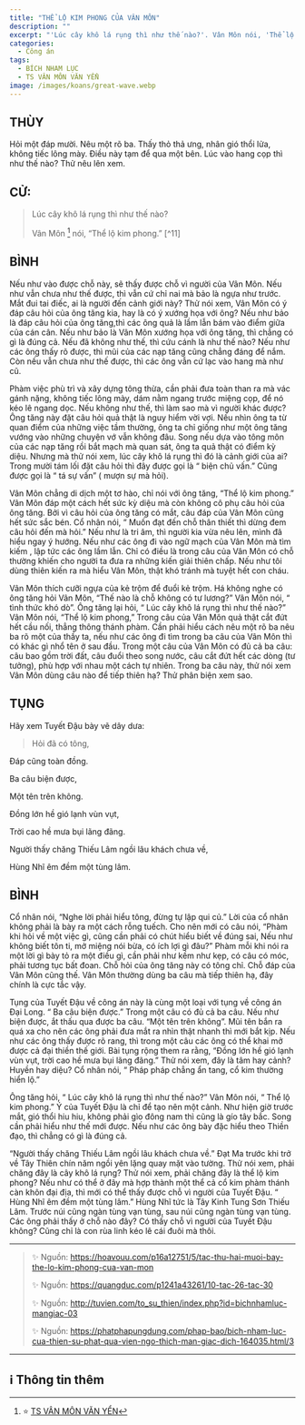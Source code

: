 ```yaml
---
title: "THỂ LỘ KIM PHONG CỦA VÂN MÔN"
description: ""
excerpt: "'Lúc cây khô lá rụng thì như thế nào?'. Vân Môn nói, 'Thể lộ kim phong'"
categories:
  - Công án
tags:
  - BÍCH NHAM LỤC
  - TS VÂN MÔN VĂN YỂN
image: /images/koans/great-wave.webp
---
```


## THÙY

Hỏi một đáp mười. Nêu một rõ ba. Thấy thỏ thả ưng, nhân gió thổi lửa, không tiếc lông mày. Điều này tạm để qua một bên. Lúc vào hang cọp thì như thế nào? Thử nêu lên xem.

## CỬ:

> Lúc cây khô lá rụng thì như thế nào?
>
> Vân Môn [^1] nói, “Thể lộ kim phong.” [^11]

## BÌNH

Nếu như vào được chỗ này, sẽ thấy được chỗ vì người của Vân Môn. Nếu như vẫn chưa như thế được, thì vẫn cứ chỉ nai mà bảo là ngựa như trước. Mắt đui tai điếc, ai là người đến cảnh giới này? Thử nói xem, Vân Môn có ý đáp câu hỏi của ông tăng kia, hay là có ý xướng họa với ông? Nếu như bảo là đáp câu hỏi của ông tăng,thì các ông quả là lầm lẫn bám vào điểm giữa của cán cân. Nếu như bảo là Vân Môn xướng họa với ông tăng, thì chẳng có gì là đúng cả. Nếu đã không như thế, thì cứu cánh là như thế nào? Nếu như các ông thấy rõ được, thì mũi của các nạp tăng cũng chẳng đáng để nắm. Còn nếu vẫn chưa như thế được, thì các ông vẫn cứ lạc vào hang mà như cũ.

Phàm việc phù trì và xây dựng tông thừa, cần phải đưa toàn than ra mà vác gánh nặng, không tiếc lông mày, dám nằm ngang trước miệng cọp, để nó kéo lê ngang dọc. Nếu không như thế, thì làm sao mà vì người khác được? Ông tăng này đặt câu hỏi quả thật là nguy hiểm vời vợi. Nếu nhìn ông ta từ quan điểm của những việc tầm thường, ông ta chỉ giống như một ông tăng vướng vào những chuyện vớ vẫn không đâu. Song nếu dựa vào tông môn của các nạp tăng rồi bắt mạch mà quan sát, ông ta quả thật có điểm kỳ diệu. Nhưng mà thử nói xem, lúc cây khô lá rụng thì đó là cảnh giới của ai? Trong mười tám lối đặt câu hỏi thì đây được gọi là “ biện chủ vấn.” Cũng được gọi là “ tá sự vấn” ( mượn sự mà hỏi).

Vân Môn chẳng di dịch một tơ hào, chỉ nói với ông tăng, “Thể lộ kim phong.” Vân Môn đáp một cách hết sức kỳ diệu mà còn không cô phụ câu hỏi của ông tăng. Bởi vì câu hỏi của ông tăng có mắt, câu đáp của Vân Môn cũng hết sức sắc bén. Cổ nhân nói, “ Muốn đạt đến chỗ thân thiết thì dừng đem câu hỏi đến mà hỏi.” Nếu như là tri âm, thì người kia vừa nêu lên, mình đã hiểu ngay ý hướng. Nếu như các ông đi vào ngữ mạch của Vân Môn mà tìm kiếm , lập tức các ông lầm lẫn. Chỉ có điều là trong câu của Vân Môn có chỗ thường khiến cho người ta đưa ra những kiến giải thiên chấp. Nếu như tôi dùng thiên kiến ra mà hiểu Vân Môn, thật khó tránh mà tuyệt hết con cháu.

Vân Môn thích cưỡi ngựa của kẻ trộm để đuổi kẻ trộm. Há không nghe có ông tăng hỏi Vân Môn, “Thế nào là chỗ không có tư lương?” Vân Môn nói, “ tình thức khó dò”. Ông tăng lại hỏi, “ Lúc cây khô lá rụng thì như thế nào?” Vân Môn nói, “Thể lộ kim phong,” Trong câu của Vân Môn quả thật cắt đứt hết cầu nối, thẳng thông thánh phàm. Cần phải hiểu cách nêu một rõ ba nêu ba rõ một của thầy ta, nếu như các ông đi tìm trong ba câu của Vân Môn thì có khác gì nhổ tên ở sau đầu. Trong một câu của Vân Môn có đủ cả ba câu: câu bao gồm trời đất, câu đuổi theo song nước, câu cắt đứt hết các dòng (tư tưởng), phù hợp với nhau một cách tự nhiên. Trong ba câu này, thử nói xem Vân Môn dùng câu nào để tiếp thiên hạ? Thử phân biện xem sao.

## TỤNG

Hãy xem Tuyết Đậu bày vẽ dây dưa:

> Hỏi đã có tông,

Đáp cũng toàn đồng.

Ba câu biện được,

Một tên trên không.

Đồng lớn hề gió lạnh vùn vụt,

Trời cao hề mưa bụi lãng đãng.

Người thấy chăng Thiếu Lâm ngồi lâu khách chưa về,

Hùng Nhĩ êm đềm một tùng lâm.

## BÌNH

Cổ nhân nói, “Nghe lời phải hiểu tông, đừng tự lập qui củ.” Lời của cổ nhân không phải là bày ra một cách rỗng tuếch. Cho nên mới có câu nói, “Phàm khi hỏi về một việc gì, cũng cần phải có chút hiểu biết về đúng sai, Nếu như không biết tôn ti, mở miệng nói bừa, có ích lợi gì đâu?” Phàm mỗi khi nói ra một lời gì bày tỏ ra một điều gì, cần phải như kềm như kẹp, có câu có móc, phải tương tục bất đoan. Chỗ hỏi của ông tăng này có tông chỉ. Chỗ đáp của Vân Môn cũng thế. Vân Môn thường dùng ba câu mà tiếp thiên hạ, đây chính là cực tắc vậy.

Tụng của Tuyết Đậu về công án này là cùng một loại với tụng về công án Đại Long. “ Ba câu biện được.” Trong một câu có đủ cả ba câu. Nếu như biện được, ắt thấu qua được ba câu. “Một tên trên không”. Mũi tên bắn ra quá xa cho nên các ông phải đưa mắt ra nhìn thật nhanh thì mới bắt kịp. Nếu như các ông thấy được rõ rang, thì trong một câu các ông có thể khai mở được cả đại thiền thế giới. Bài tụng rộng them ra rằng, “Đồng lớn hề gió lạnh vùn vụt, trời cao hề mưa bụi lãng đãng.” Thử nói xem, đây là tâm hay cảnh? Huyền hay diệu? Cổ nhân nói, “ Pháp pháp chẳng ẩn tang, cổ kim thường hiển lộ.”

Ông tăng hỏi, “ Lúc cây khô lá rụng thì như thế nào?” Vân Môn nói, “ Thể lộ kim phong.” Ý của Tuyết Đậu là chỉ để tạo nên một cảnh. Như hiện giờ trước mắt, gió thổi hiu hiu, không phải gìo đông nam thì cũng là gío tây bắc. Song cần phải hiểu như thế mới được. Nếu như các ông bày đặc hiểu theo Thiền đạo, thì chẳng có gì là đúng cả.

“Người thấy chăng Thiếu Lâm ngồi lâu khách chưa về.” Đạt Ma trước khi trở về Tây Thiên chín năm ngồi yên lặng quay mặt vào tường. Thử nói xem, phải chăng đây là cây khô lá rụng? Thử nói xem, phải chăng đây là thể lộ kim phong? Nếu như có thể ở đây mà hợp thành một thể cả cổ kim phàm thánh càn khôn đại địa, thì mới có thể thấy được chỗ vì người của Tuyết Đậu. “ Hùng Nhĩ êm đềm một tùng lâm.” Hùng Nhĩ tức là Tây Kinh Tung Sơn Thiếu Lâm. Trước núi cũng ngàn tùng vạn tùng, sau núi cũng ngàn tùng vạn tùng. Các ông phải thấy ở chỗ nào đây? Có thấy chỗ vì người của Tuyết Đậu không? Cũng chỉ là con rùa linh kéo lê cái đuôi mà thôi.

<hr class="blog-rule" />

> ✨ Nguồn: https://hoavouu.com/p16a12751/5/tac-thu-hai-muoi-bay-the-lo-kim-phong-cua-van-mon
>
> ✨ Nguồn: https://quangduc.com/p1241a43261/10-tac-26-tac-30
>
> ✨ Nguồn: http://tuvien.com/to_su_thien/index.php?id=bichnhamluc-mangiac-03
>
> ✨ Nguồn: https://phatphapungdung.com/phap-bao/bich-nham-luc-cua-thien-su-phat-qua-vien-ngo-thich-man-giac-dich-164035.html/3

<hr class="blog-rule" />

## ℹ️ Thông tin thêm

[^1]: ⭐️ <a href="https://blog.phapthihoi.org/gt-member/ts-van-mon-van-yen/" target="_blank">TS VÂN MÔN VĂN YỂN</a>
